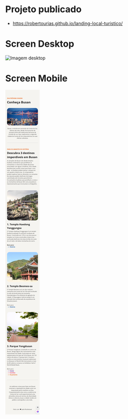# Projeto publicado
* https://robertourias.github.io/landing-local-turistico/

# Screen Desktop
![Imagem desktop](desktop.png)


# Screen Mobile
![Imagem Mobile](mobile.png)
